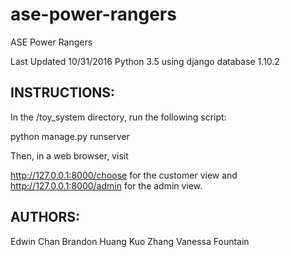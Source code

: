 # ase-power-rangers
ASE Power Rangers

Last Updated 10/31/2016
Python 3.5 using django database 1.10.2

INSTRUCTIONS:
-------------
In the /toy_system directory, run the following script:

python manage.py runserver

Then, in a web browser, visit 

http://127.0.0.1:8000/choose for the customer view and
http://127.0.0.1:8000/admin for the admin view.

AUTHORS:
--------
Edwin Chan
Brandon Huang
Kuo Zhang
Vanessa Fountain
